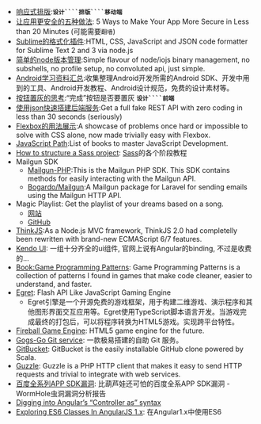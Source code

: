 - [响应式排版](http://blog.jobbole.com/93092/):__``设计````排版````移动端``__
- [让应用更安全的五种做法](https://auth0.com/blog/2015/10/22/5-ways-to-make-your-app-more-secure-in-less-than-20-minutes/):
    5 Ways to Make Your App More Secure in Less than 20 Minutes (可能需要``翻墙``)
- [Sublime的格式化插件](https://github.com/victorporof/Sublime-HTMLPrettify):HTML, CSS, JavaScript and JSON code formatter for Sublime Text 2 and 3 via node.js
- [简单的node版本管理](https://github.com/tj/n):Simple flavour of node/iojs binary management, no subshells, no profile setup, no convoluted api, just simple.
- [Android学习资料汇总](https://github.com/inferjay/AndroidDevTools):收集整理Android开发所需的Android SDK、开发中用到的工具、Android开发教程、Android设计规范，免费的设计素材等。
- [按钮置灰的思考](http://blog.jobbole.com/93548/):“完成”按钮是否要置灰  __``设计````前端``__
- [使用json快速搭建后端服务](https://github.com/typicode/json-server):Get a full fake REST API with zero coding in less than 30 seconds (seriously)
- [Flexbox的用法展示](https://github.com/philipwalton/solved-by-flexbox):A showcase of problems once hard or impossible to solve with CSS alone, now made trivially easy with Flexbox.
- [JavaScript Path](https://github.com/javascript-society/javascript-path):List of books to master JavaScript Development.
- [How to structure a Sass project](http://thesassway.com/beginner/how-to-structure-a-sass-project): [Sass](https://github.com/sass/sass)的各个阶段教程
- Mailgun SDK
    - [Mailgun-PHP](https://github.com/mailgun/mailgun-php):This is the Mailgun PHP SDK. This SDK contains methods for easily interacting with the Mailgun API.
    - [Bogardo/Mailgun](https://github.com/Bogardo/Mailgun):A Mailgun package for Laravel for sending emails using the Mailgun HTTP API.
- Magic Playlist: Get the playlist of your dreams based on a song.
    - [网站](http://magicplaylist.co/)
    - [GitHub](https://github.com/loverajoel/magicplaylist)
- [ThinkJS](https://github.com/75team/thinkjs):As a Node.js MVC framework, ThinkJS 2.0 had completelly been rewritten with brand-new ECMAScript 6/7 features.
- [Kendo UI](http://www.telerik.com/kendo-ui): 一组十分齐全的ui组件, 官网上说有Angular的binding, 不过是收费的...
- [Book:Game Programming Patterns](http://gameprogrammingpatterns.com/): Game Programming Patterns is a collection of patterns I found in games that make code cleaner, easier to understand, and faster.
- [Egret](http://www.egret.com/): Flash API Like JavaScript Gaming Engine
    - Egret引擎是一个开源免费的游戏框架，用于构建二维游戏、演示程序和其他图形界面交互应用等。Egret使用TypeScript脚本语言开发。当游戏完成最终的打包后，可以将程序转换为HTML5游戏。实现跨平台特性。
- [Fireball Game Engine](https://github.com/fireball-x): HTML5 game engine for the future.
- [Gogs-Go Git service](http://gogs.io/): 一款极易搭建的自助 Git 服务。
- [GitBucket](https://github.com/gitbucket/gitbucket): GitBucket is the easily installable GitHub clone powered by Scala.
- [Guzzle](https://github.com/guzzle/guzzle): Guzzle is a PHP HTTP client that makes it easy to send HTTP requests and trivial to integrate with web services.
- [百度全系列APP SDK漏洞](http://drops.wooyun.org/papers/10061): 比葫芦娃还可怕的百度全系APP SDK漏洞 - WormHole虫洞漏洞分析报告
- [Digging into Angular’s “Controller as” syntax](http://toddmotto.com/digging-into-angulars-controller-as-syntax/)
- [Exploring ES6 Classes In AngularJS 1.x](http://www.michaelbromley.co.uk/blog/350/exploring-es6-classes-in-angularjs-1-x%20nice): 在Angular1.x中使用ES6
